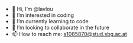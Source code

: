 - 👋 Hi, I’m @lavlou
- 👀 I’m interested in coding
- 🌱 I’m currently learning to code
- 💞️ I’m looking to collaborate in the future
- 📫 How to reach me: s1085870@stud.sbg.ac.at

<!---
lavlou/lavlou is a ✨ special ✨ repository because its `README.md` (this file) appears on your GitHub profile.
You can click the Preview link to take a look at your changes.
--->
